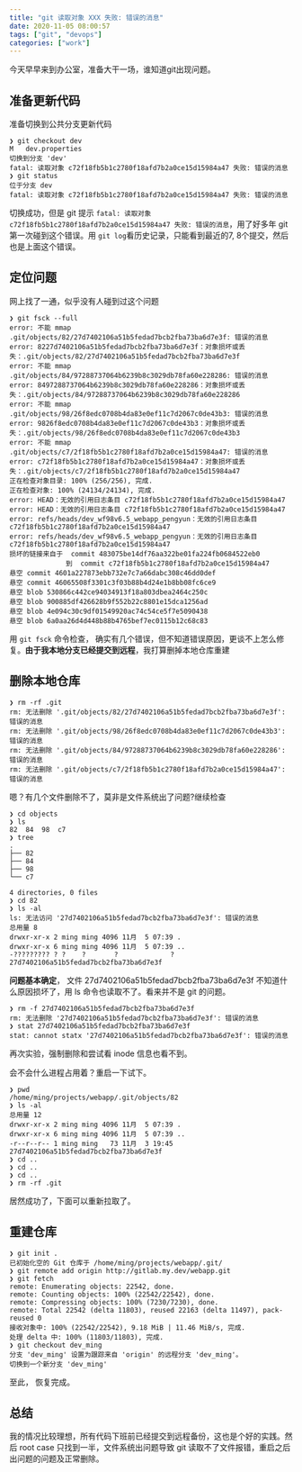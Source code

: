 ```yaml
---
title: "git 读取对象 XXX 失败: 错误的消息"
date: 2020-11-05 08:00:57
tags: ["git", "devops"]
categories: ["work"]
---
```


今天早早来到办公室，准备大干一场，谁知道git出现问题。

## 准备更新代码
准备切换到公共分支更新代码

```
❯ git checkout dev
M	dev.properties
切换到分支 'dev'
fatal: 读取对象 c72f18fb5b1c2780f18afd7b2a0ce15d15984a47 失败: 错误的消息
❯ git status
位于分支 dev
fatal: 读取对象 c72f18fb5b1c2780f18afd7b2a0ce15d15984a47 失败: 错误的消息

```
切换成功，但是 git 提示 `fatal: 读取对象 c72f18fb5b1c2780f18afd7b2a0ce15d15984a47 失败: 错误的消息`，用了好多年 git 第一次碰到这个错误。用 `git log`看历史记录，只能看到最近的7, 8个提交，然后也是上面这个错误。

## 定位问题
网上找了一通，似乎没有人碰到过这个问题
```
❯ git fsck --full
error: 不能 mmap .git/objects/82/27d7402106a51b5fedad7bcb2fba73ba6d7e3f: 错误的消息
error: 8227d7402106a51b5fedad7bcb2fba73ba6d7e3f：对象损坏或丢失：.git/objects/82/27d7402106a51b5fedad7bcb2fba73ba6d7e3f
error: 不能 mmap .git/objects/84/97288737064b6239b8c3029db78fa60e228286: 错误的消息
error: 8497288737064b6239b8c3029db78fa60e228286：对象损坏或丢失：.git/objects/84/97288737064b6239b8c3029db78fa60e228286
error: 不能 mmap .git/objects/98/26f8edc0708b4da83e0ef11c7d2067c0de43b3: 错误的消息
error: 9826f8edc0708b4da83e0ef11c7d2067c0de43b3：对象损坏或丢失：.git/objects/98/26f8edc0708b4da83e0ef11c7d2067c0de43b3
error: 不能 mmap .git/objects/c7/2f18fb5b1c2780f18afd7b2a0ce15d15984a47: 错误的消息
error: c72f18fb5b1c2780f18afd7b2a0ce15d15984a47：对象损坏或丢失：.git/objects/c7/2f18fb5b1c2780f18afd7b2a0ce15d15984a47
正在检查对象目录: 100% (256/256), 完成.
正在检查对象: 100% (24134/24134), 完成.
error: HEAD：无效的引用日志条目 c72f18fb5b1c2780f18afd7b2a0ce15d15984a47
error: HEAD：无效的引用日志条目 c72f18fb5b1c2780f18afd7b2a0ce15d15984a47
error: refs/heads/dev_wf98v6.5_webapp_pengyun：无效的引用日志条目 c72f18fb5b1c2780f18afd7b2a0ce15d15984a47
error: refs/heads/dev_wf98v6.5_webapp_pengyun：无效的引用日志条目 c72f18fb5b1c2780f18afd7b2a0ce15d15984a47
损坏的链接来自于  commit 483075be14df76aa322be01fa224fb0684522eb0
              到  commit c72f18fb5b1c2780f18afd7b2a0ce15d15984a47
悬空 commit 4601a227873ebb732e7c7a66dabc308c46dd0def
悬空 commit 46065508f3301c3f03b88b4d24e1b8bb08fc6ce9
悬空 blob 530866c442ce94034913f18a803dbea2464c250c
悬空 blob 900885df426628b9f552b22c8801e15dca1256ad
悬空 blob 4e094c30c9df01549920ac74c54ce5f7e5090438
悬空 blob 6a0aa26d4d448b88b4765bef7ec0115b12c68c83

```
用 `git fsck` 命令检查， 确实有几个错误，但不知道错误原因，更谈不上怎么修复。**由于我本地分支已经提交到远程**，我打算删掉本地仓库重建

## 删除本地仓库
```
❯ rm -rf .git
rm: 无法删除 '.git/objects/82/27d7402106a51b5fedad7bcb2fba73ba6d7e3f': 错误的消息
rm: 无法删除 '.git/objects/98/26f8edc0708b4da83e0ef11c7d2067c0de43b3': 错误的消息
rm: 无法删除 '.git/objects/84/97288737064b6239b8c3029db78fa60e228286': 错误的消息
rm: 无法删除 '.git/objects/c7/2f18fb5b1c2780f18afd7b2a0ce15d15984a47': 错误的消息

```

嗯？有几个文件删除不了，莫非是文件系统出了问题?继续检查
```
❯ cd objects
❯ ls
82  84  98  c7
❯ tree
.
├── 82
├── 84
├── 98
└── c7

4 directories, 0 files
❯ cd 82
❯ ls -al
ls: 无法访问 '27d7402106a51b5fedad7bcb2fba73ba6d7e3f': 错误的消息
总用量 8
drwxr-xr-x 2 ming ming 4096 11月  5 07:39 .
drwxr-xr-x 6 ming ming 4096 11月  5 07:39 ..
-????????? ? ?    ?       ?             ? 27d7402106a51b5fedad7bcb2fba73ba6d7e3f

```
**问题基本确定**， 文件 27d7402106a51b5fedad7bcb2fba73ba6d7e3f 不知道什么原因损坏了，用 ls 命令也读取不了。看来并不是 git 的问题。

```
❯ rm -f 27d7402106a51b5fedad7bcb2fba73ba6d7e3f
rm: 无法删除 '27d7402106a51b5fedad7bcb2fba73ba6d7e3f': 错误的消息
❯ stat 27d7402106a51b5fedad7bcb2fba73ba6d7e3f
stat: cannot statx '27d7402106a51b5fedad7bcb2fba73ba6d7e3f': 错误的消息
```
再次实验，强制删除和尝试看 inode 信息也看不到。

会不会什么进程占用着？重启一下试下。
```
❯ pwd
/home/ming/projects/webapp/.git/objects/82
❯ ls -al
总用量 12
drwxr-xr-x 2 ming ming 4096 11月  5 07:39 .
drwxr-xr-x 6 ming ming 4096 11月  5 07:39 ..
-r--r--r-- 1 ming ming   73 11月  3 19:45 27d7402106a51b5fedad7bcb2fba73ba6d7e3f
❯ cd ..
❯ cd ..
❯ cd ..
❯ rm -rf .git

```
居然成功了，下面可以重新拉取了。

## 重建仓库

```
❯ git init .
已初始化空的 Git 仓库于 /home/ming/projects/webapp/.git/
❯ git remote add origin http://gitlab.my.dev/webapp.git
❯ git fetch
remote: Enumerating objects: 22542, done.
remote: Counting objects: 100% (22542/22542), done.
remote: Compressing objects: 100% (7230/7230), done.
remote: Total 22542 (delta 11803), reused 22163 (delta 11497), pack-reused 0
接收对象中: 100% (22542/22542), 9.18 MiB | 11.46 MiB/s, 完成.
处理 delta 中: 100% (11803/11803), 完成.
❯ git checkout dev_ming
分支 'dev_ming' 设置为跟踪来自 'origin' 的远程分支 'dev_ming'。
切换到一个新分支 'dev_ming'

```
至此， 恢复完成。

## 总结
我的情况比较理想，所有代码下班前已经提交到远程备份，这也是个好的实践。然后 root case 只找到一半，文件系统出问题导致 git 读取不了文件报错，重启之后出问题的问题及正常删除。

